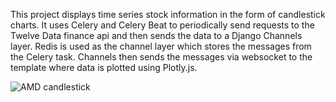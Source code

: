This project displays time series stock information in the form of candlestick charts. It uses Celery and Celery Beat to periodically send requests to the Twelve Data finance api and then sends the data to a Django Channels layer. Redis is used as the channel layer which stores the messages from the Celery task. Channels then sends the messages via websocket to the template where data is plotted using Plotly.js.

![](../screenshots/amd_chart.png?raw=true "AMD candlestick")
